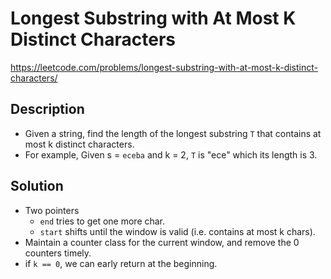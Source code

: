 # Longest Substring with At Most K Distinct Characters

https://leetcode.com/problems/longest-substring-with-at-most-k-distinct-characters/

## Description

* Given a string, find the length of the longest substring `T` that
  contains at most k distinct characters.
* For example, Given s = `eceba` and k = 2,
  `T` is "ece" which its length is 3. 

## Solution

* Two pointers
  * `end` tries to get one more char.
  * `start` shifts until the window is valid (i.e. contains at most k chars).
* Maintain a counter class for the current window, and remove the 0 counters timely.
* if `k == 0`, we can early return at the beginning.
